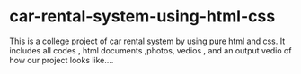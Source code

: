 # car-rental-system-using-html-css
This is a college project of car rental system by using pure html and css. It includes all codes , html documents ,photos, vedios , and an output vedio of how our project looks like....
